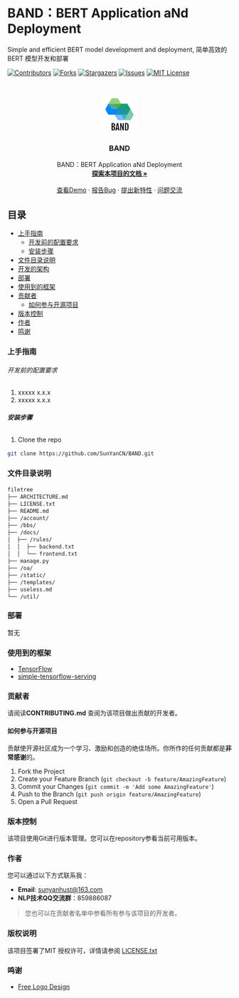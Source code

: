 # BAND：BERT Application aNd Deployment

Simple and efficient BERT model development and deployment, 简单高效的 BERT 模型开发和部署

<!-- PROJECT SHIELDS -->

[![Contributors][contributors-shield]][contributors-url]
[![Forks][forks-shield]][forks-url]
[![Stargazers][stars-shield]][stars-url]
[![Issues][issues-shield]][issues-url]
[![MIT License][license-shield]][license-url]

<!-- PROJECT LOGO -->
<br />

<p align="center">
  <a href="https://github.com/shaojintian/Best_README_template/">
    <img src="figures/logo.png" alt="Logo" width="80" height="80">
  </a>

  <h3 align="center">BAND</h3>
  <p align="center">
    BAND：BERT Application aNd Deployment
    <br />
    <a href="https://sunyancn.github.io/BERT-chinese-text-classification-and-deployment/"><strong>探索本项目的文档 »</strong></a>
    <br />
    <br />
    <a href="https://github.com/SunYanCN/BERT-chinese-text-classification-and-deployment">查看Demo</a>
    ·
    <a href="https://github.com/SunYanCN/BERT-chinese-text-classification-and-deployment/issues/new?assignees=&labels=&template=bug_report.md&title=">报告Bug</a>
    ·
    <a href="https://github.com/SunYanCN/BERT-chinese-text-classification-and-deployment/issues/new?assignees=&labels=&template=feature_request.md&title=">提出新特性</a>
        ·
    <a href="https://github.com/SunYanCN/BERT-chinese-text-classification-and-deployment/issues/new?assignees=&labels=&template=custom.md&title=">问题交流</a>
  </p>

</p>
 
## 目录

- [上手指南](#上手指南)
  - [开发前的配置要求](#开发前的配置要求)
  - [安装步骤](#安装步骤)
- [文件目录说明](#文件目录说明)
- [开发的架构](#开发的架构)
- [部署](#部署)
- [使用到的框架](#使用到的框架)
- [贡献者](#贡献者)
  - [如何参与开源项目](#如何参与开源项目)
- [版本控制](#版本控制)
- [作者](#作者)
- [鸣谢](#鸣谢)

### 上手指南

###### 开发前的配置要求

1. xxxxx x.x.x
2. xxxxx x.x.x

###### **安装步骤**
1. Clone the repo

```sh
git clone https://github.com/SunYanCN/BAND.git
```

### 文件目录说明
```
filetree 
├── ARCHITECTURE.md
├── LICENSE.txt
├── README.md
├── /account/
├── /bbs/
├── /docs/
│  ├── /rules/
│  │  ├── backend.txt
│  │  └── frontend.txt
├── manage.py
├── /oa/
├── /static/
├── /templates/
├── useless.md
└── /util/
```


### 部署

暂无

### 使用到的框架

- [TensorFlow](https://getbootstrap.com)
- [simple-tensorflow-serving](https://stfs.readthedocs.io/en/latest/index.html)

### 贡献者

请阅读**CONTRIBUTING.md** 查阅为该项目做出贡献的开发者。

#### 如何参与开源项目

贡献使开源社区成为一个学习、激励和创造的绝佳场所。你所作的任何贡献都是**非常感谢**的。


1. Fork the Project
2. Create your Feature Branch (`git checkout -b feature/AmazingFeature`)
3. Commit your Changes (`git commit -m 'Add some AmazingFeature'`)
4. Push to the Branch (`git push origin feature/AmazingFeature`)
5. Open a Pull Request



### 版本控制

该项目使用Git进行版本管理。您可以在repository参看当前可用版本。

### 作者
您可以通过以下方式联系我：
- **Email**: sunyanhust@163.com
- **NLP技术QQ交流群**：859886087

 > 您也可以在贡献者名单中参看所有参与该项目的开发者。

### 版权说明

该项目签署了MIT 授权许可，详情请参阅 [LICENSE.txt](https://github.com/SunYanCN/BERT-chinese-text-classification-and-deployment/blob/master/LICENSE.txt)

### 鸣谢

- [Free Logo Design](https://www.freelogodesign.org/)

<!-- links -->
[your-project-path]: SunYanCN/BERT-chinese-text-classification-and-deployment
[contributors-shield]: https://img.shields.io/github/contributors/SunYanCN/BERT-chinese-text-classification-and-deployment.svg?style=flat-square
[contributors-url]: https://github.com/SunYanCN/BERT-chinese-text-classification-and-deployment/graphs/contributors
[forks-shield]: https://img.shields.io/github/forks/SunYanCN/BERT-chinese-text-classification-and-deployment.svg?style=flat-square
[forks-url]: https://github.com/SunYanCN/BERT-chinese-text-classification-and-deployment/network/members
[stars-shield]: https://img.shields.io/github/stars/SunYanCN/BERT-chinese-text-classification-and-deployment.svg?style=flat-square
[stars-url]: https://github.com/SunYanCN/BERT-chinese-text-classification-and-deployment/stargazers
[issues-shield]: https://img.shields.io/github/issues/SunYanCN/BERT-chinese-text-classification-and-deployment.svg?style=flat-square
[issues-url]: https://img.shields.io/github/issues/SunYanCN/BERT-chinese-text-classification-and-deployment.svg
[license-shield]: https://img.shields.io/github/license/SunYanCN/BERT-chinese-text-classification-and-deployment.svg?style=flat-square
[license-url]: https://github.com/SunYanCN/BERT-chinese-text-classification-and-deployment/blob/master/LICENSE